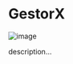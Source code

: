 # GestorX

![image](https://github.com/user-attachments/assets/4db47628-9621-48f6-be85-805892fbc53e)

description...
